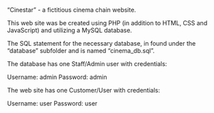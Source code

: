 “Cinestar” - a fictitious cinema chain website.

This web site was be created using PHP (in addition to HTML, CSS and JavaScript) and utilizing a MySQL database.

The SQL statement for the necessary database, in found under the “database” subfolder and is named “cinema_db.sql”.

The database has one Staff/Admin user with credentials:

Username: admin
Password: admin

The web site has one Customer/User with credentials:

Username: user
Password: user
